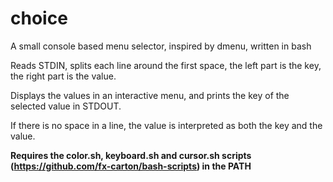 # choice
A small console based menu selector, inspired by dmenu, written in bash

Reads STDIN, splits each line around the first space, the left part is the key, the right part is the value.

Displays the values in an interactive menu, and prints the key of the selected value in STDOUT.

If there is no space in a line, the value is interpreted as both the key and the value.

**Requires the color.sh, keyboard.sh and cursor.sh scripts (https://github.com/fx-carton/bash-scripts) in the PATH**
